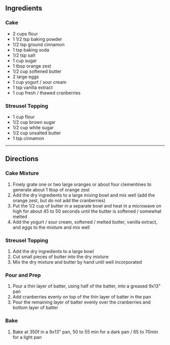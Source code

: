 ## Ingredients  
### Cake  
* 2 cups flour  
* 1 1/2 tsp baking powder  
* 1/2 tsp ground cinnamon  
* 1 tsp baking soda  
* 1/2 tsp salt  
* 1 cup sugar  
* 1 tbsp orange zest  
* 1/2 cup softened butter  
* 2 large eggs  
* 1 cup yogurt / sour cream  
* 1 tsp vanilla extract  
* 1 cup fresh / thawed cranberries  
  
### Streusel Topping  
* 1 cup flour  
* 1/2 cup brown sugar  
* 1/2 cup white sugar  
* 1/2 cup unsalted butter  
* 1 tsp cinnamon  
  
---
  
## Directions  
  
### Cake Mixture  
1. Finely grate one or two large oranges or about four clementines to generate about 1 tbsp of orange zest  
2. Add the dry ingredients to a large mixing bowl and mix well (add the orange zest, but do not add the cranberries)  
3. Put the 1/2 cup of butter in a separate bowl and heat in a microwave on high for about 45 to 50 seconds until the butter is softened / somewhat melted  
4. Add the yogurt / sour cream, softened / melted butter, vanilla extract, and eggs to the mixture and mix well  
  
### Streusel Topping  
1. Add the dry ingredients to a large bowl  
2. Cut small pieces of butter into the dry mixture  
3. Mix the dry mixture and butter by hand until well incorporated  
  
### Pour and Prep  
1. Pour a thin layer of batter, using half of the batter, into a greased 9x13" pan  
2. Add cranberries evenly on top of the thin layer of batter in the pan  
3. Pour the remaining layer of batter evenly over the cranberries and bottom layer of batter  
  
### Bake  
1. Bake at 350f in a 9x13" pan, 50 to 55 min for a dark pan / 65 to 70min for a light pan  
